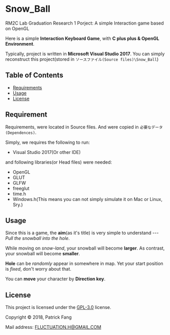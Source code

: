 # Snow_Ball
RM2C Lab Graduation Research 1 Porject: A simple Interaction game based on OpenGL

Here is a simple **Interaction Keyboard Game**, with **C plus plus & OpenGL Environment**.

Typically, project is written in **Microsoft Visual Studio 2017**. You can simply reconstruct this project(stored in `ソースファイル(Source files)\Snow_Ball`)

## Table of Contents
    
* [Requirements](#requirements)
* [Usage](#usage)
* [License](#license)

## Requirement

Requirements, were located in Source files. And were copied in `必要なデータ(Dependences)`.

Simply, we requires the following to run:

* Visual Studio 2017(Or other IDE)

and following libraries(or Head files) were needed:

* OpenGL
* GLUT
* GLFW
* freeglut
* time.h
* Windows.h(This means you can not simply simulate it on Mac or Linux, Sry.)

## Usage

Since this is a game, the **aim**(as it's title) is very simple to understand --- *Pull the snowball into the hole*.

While moving on *snow-land*, your snowball will become **larger**. As contrast, your snowball will become **smaller**.
 
**Hole** can be *randomly* appear in somewhere in map. Yet your start position is *fixed*, don't worry about that.

You can **move** your character by **Direction key**.

## License

This project is licensed under the [GPL-3.0](#) license. 

Copyright &copy; 2018, Patrick Fang

Mail address: <FLUCTUATION.H@GMAIL.COM>